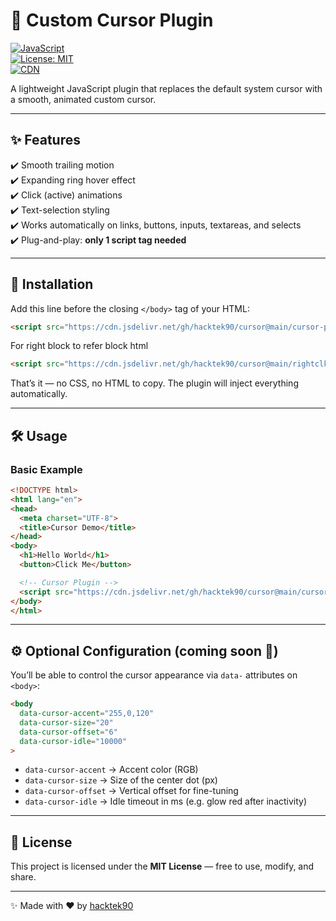 
# 🎯 Custom Cursor Plugin  

[![JavaScript](https://img.shields.io/badge/JavaScript-ES6+-yellow?logo=javascript)](https://developer.mozilla.org/en-US/docs/Web/JavaScript)  
[![License: MIT](https://img.shields.io/badge/License-MIT-blue.svg)](LICENSE)  
[![CDN](https://img.shields.io/badge/CDN-jsDelivr-orange?logo=jsdelivr)](https://cdn.jsdelivr.net/gh/hacktek90/cursor@main/cursor-plugin.js)  

A lightweight JavaScript plugin that replaces the default system cursor with a smooth, animated custom cursor.  

---

## ✨ Features
✔️ Smooth trailing motion  
✔️ Expanding ring hover effect  
✔️ Click (active) animations  
✔️ Text-selection styling  
✔️ Works automatically on links, buttons, inputs, textareas, and selects  
✔️ Plug-and-play: **only 1 script tag needed**  

---

## 🚀 Installation  

Add this line before the closing `</body>` tag of your HTML:  

```html
<script src="https://cdn.jsdelivr.net/gh/hacktek90/cursor@main/cursor-plugin.js" defer></script>
````

For right block to refer block html
```html
<script src="https://cdn.jsdelivr.net/gh/hacktek90/cursor@main/rightclkblock.js" defer></script>
````


That’s it — no CSS, no HTML to copy. The plugin will inject everything automatically.

---

## 🛠 Usage

### Basic Example

```html
<!DOCTYPE html>
<html lang="en">
<head>
  <meta charset="UTF-8">
  <title>Cursor Demo</title>
</head>
<body>
  <h1>Hello World</h1>
  <button>Click Me</button>

  <!-- Cursor Plugin -->
  <script src="https://cdn.jsdelivr.net/gh/hacktek90/cursor@main/cursor-plugin.js" defer></script>
</body>
</html>
```

---

## ⚙️ Optional Configuration (coming soon 🚧)

You’ll be able to control the cursor appearance via `data-` attributes on `<body>`:

```html
<body 
  data-cursor-accent="255,0,120" 
  data-cursor-size="20" 
  data-cursor-offset="6"
  data-cursor-idle="10000"
>
```

* `data-cursor-accent` → Accent color (RGB)
* `data-cursor-size` → Size of the center dot (px)
* `data-cursor-offset` → Vertical offset for fine-tuning
* `data-cursor-idle` → Idle timeout in ms (e.g. glow red after inactivity)

---

## 📄 License

This project is licensed under the **MIT License** — free to use, modify, and share.

---

✨ Made with ❤️ by [hacktek90](https://github.com/hacktek90)
